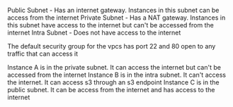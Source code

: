 Public Subnet - Has an internet gateway. Instances in this subnet can be access from the internet
Private Subnet - Has a NAT gateway.  Instances in this subnet have access to the internet but can't be accessed from the internet
Intra Subnet - Does not have access to the internet

The default security group for the vpcs has port 22 and 80 open to any traffic that can access it

Instance A is in the private subnet.  It can access the internet but can't be accessed from the internet
Instance B is in the intra subnet.  It can't access the internet.  It can access s3 through an s3 endpoint
Instance C is in the public subnet.  It can be access from the internet and has access to the internet